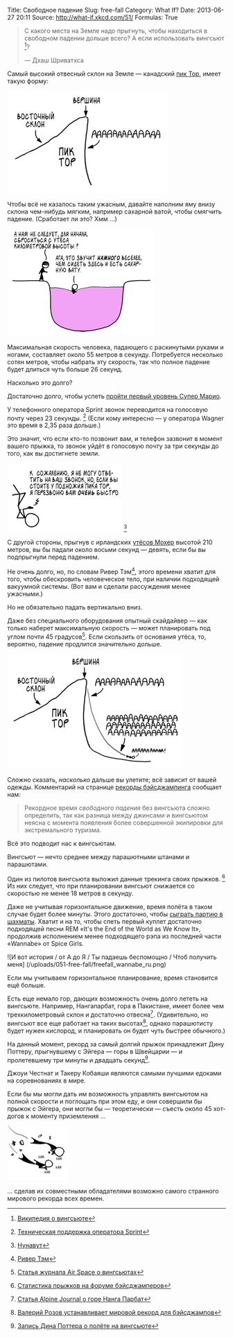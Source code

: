 Title: Свободное падение
Slug: free-fall
Category: What If?
Date: 2013-06-27 20:11
Source: http://what-if.xkcd.com/51/
Formulas: True

> С какого места на Земле надо прыгнуть, чтобы находиться в свободном падении дольше всего? А если использовать вингсьют [^1]? 
>
> — Дхаш Шриватхса

Самый высокий отвесный склон на Земле — канадский [пик Тор](http://en.wikipedia.org/wiki/Mount_Thor), имеет такую форму:

![](/uploads/051-free-fall/freefall_thor_ru.png "AAAAAAAAAAAAAAAAAAAAAAAAAAAAAAAAAAAAAAAAAAAAAAAAAAAAAAAAAAAAAAAAAAAAAAAAAAAAAAAAAAAAAAAAAAAAAAAAAAAAAAAAAAAAAAAAAAAAAAAAAAAAAAAAAAAAAAAAA")

Чтобы всё не казалось таким ужасным, давайте наполним яму внизу склона чем-нибудь мягким, например сахарной ватой, чтобы смягчить падение. (Сработает ли это? Хмм ...)

![](/uploads/051-free-fall/freefall_candy_ru.png "Сработает ли это? Следите за следующими выпусками ...")

Максимальная скорость человека, падающего с раскинутыми руками и ногами, составляет около 55 метров в секунду. Потребуется несколько сотен метров, чтобы набрать эту скорость, так что полное падение будет длиться чуть больше 26 секунд.

Насколько это долго?

Достаточно долго, чтобы успеть [пройти первый уровень Супер Марио](http://www.youtube.com/watch?v=DGQGvAwqpbE).

У телефонного оператора Sprint звонок переводится на голосовую почту через 23 секунды. [^2] (Если кому интересно — у оператора Wagner это время в 2,35 раза дольше.)

Это значит, что если кто-то позвонит вам, и телефон зазвонит в момент вашего прыжка, то звонок уйдёт в голосовую почту за три секунды до того, как вы достигнете земли.

![](/uploads/051-free-fall/freefall_voicemail_ru.png "Удивительно хороший уровень сигнала для заброшенной скалы в Нунавуте.") [^3]

С другой стороны, прыгнув с ирландских [утёсов Мохер](http://www.cliffsofmoher.ie/) высотой 210 метров, вы бы падали около восьми секунд — девять, если бы вы подпрыгнули перед падением.

Не очень долго, но, по словам Ривер Тэм[^4], этого времени хватит для того, чтобы обескровить человеческое тело, при наличии подходящей вакуумной системы. (Вот вам и сделали рассуждения менее ужасными.)

Но не обязательно падать вертикально вниз.

Даже без специального оборудования опытный скайдайвер — как только наберет максимальную скорость — может планировать под углом почти 45 градусов[^5]. Если скользить от основания утёса, то, вероятно, падение продлится значительно дольше.

![](/uploads/051-free-fall/freefall_extended_ru.png "AAAAAAAAAAAAAAAAAAAAAAAAAAAAAAAAAAAAAAAAAA ::вдох:: AAAAAAAAAAAAAAAAAAAAAAAAAAAAAAAAAAAAAAAAAAAAAAAAAAA")

Сложно сказать, _насколько_ дальше вы улетите; всё зависит от вашей одежды. Комментарий на странице [рекорды бэйсджампинга](http://www.blincmagazine.com/forum/wiki/Records) сообщает нам:

> Рекордное время _свободного падения_ без вингсьюта сложно определить, так как разница между джинсами и вингсьютом неясна с момента появления более совершенной экипировки для экстремального туризма.

Всё это подводит нас к вингсьютам.

Вингсьют — нечто среднее между парашютными штанами и парашютами.

Один из пилотов вингсьюта выложил данные трекинга своих прыжков. [^6] Из них следует, что при планировании вингсьют снижается со скоростью не менее 18 метров в секунду.

Даже не учитывая горизонтальное движение, время полёта в таком случае будет более минуты. Этого достаточно, чтобы [сыграть партию в шахматы](http://www.youtube.com/watch?v=Bzrap8Vtyq8). Хватит и на то, чтобы спеть первый куплет достаточно подходящей песни REM «It's the End of the World as We Know It», продолжив исполнением менее подходящего рэпа из последней части «Wannabe» от Spice Girls.

![И вот история / от А до Я / Ты падаешь беспомощно / Чтоб получить меня]
(/uploads/051-free-fall/freefall_wannabe_ru.png)

Если мы учитываем горизонтальное планирование, время становится ещё больше.

Есть еще немало гор, дающих возможность очень долго лететь на вингсьюте. Например, Нангапарбат, гора в Пакистане, имеет более чем трехкилометровый склон и достаточно отвесна[^7]. (Удивительно, но вингсьют все еще работает на таких высотах[^8], однако парашютисту будет нужен кислород, и планировать он будет чуть быстрее обычного.)

На данный момент, рекорд за самый долгий прыжок принадлежит Дину Поттеру, прыгнувшему с Эйгера — горы в Швейцарии — и пролетевшему три минуты и двадцать секунд[^9].

Джоуи Честнат и Такеру Кобаяши являются самыми лучшими едоками на соревнованиях в мире.

Если бы мы могли дать им возможность управлять вингсьютом на полной скорости и поглощать при этом еду, и они совершили бы прыжок с Эйгера, они могли бы — теоретически — съесть около 45 хот-догов к моменту приземления ...

![](/uploads/051-free-fall/freefall_hotdogs_ru.png "Учитывая предстоящее противостояние Кобаяши и Честната, такой потенциал для саботажа мог бы сделать эту ситуацию еще более опасной.")

... сделав их совместными обладателями возможно самого странного мирового рекорда всех времен.

[^1]: [Википедия о вингсьюте](http://ru.wikipedia.org/wiki/Вингсьют)
[^2]: [Техническая поддержка оператора Sprint](http://www1.sprintpcs.com/support/HelpCenter.jsp?FOLDER%3C%3Efolder_id=1531979#4)
[^3]: [Нунавут](http://ru.wikipedia.org/wiki/Нунавут)
[^4]: [Ривер Тэм](http://ru.wikipedia.org/wiki/Светлячок_(телесериал)#.D0.9E.D1.81.D0.BD.D0.BE.D0.B2.D0.BD.D1.8B.D0.B5)
[^5]: [Статья журнала Air Space о вингсьютах](http://www.airspacemag.com/flight-today/Jump-Fly-Land.html)
[^6]: [Статистика прыжков на форуме бэйсджамперов](http://www.dropzone.com/cgi-bin/forum/gforum.cgi?post=577711#577711)
[^7]: [Статья Alpine Journal о горе Нанга Парбат](http://www.alpinejournal.org.uk/Contents/Contents_1984_files/AJ%201984%2021-29%20Herrligkoffer%20NParbat.pdf)
[^8]: [Валерий Розов устанавливает мировой рекорд для бэйсджампов](http://www.worldrecordacademy.com/sports/highest_BASE_jump_Valery_Rozov_breaks_Guinness_world_record_213415.html)
[^9]: [Запись Дина Поттера о полёте на вингсьюте](http://www.tonywingsuits.com/deanpotter.html)
